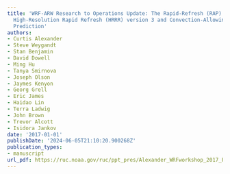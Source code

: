 ```yaml
---
title: 'WRF-ARW Research to Operations Update: The Rapid-Refresh (RAP) version 4,
  High-Resolution Rapid Refresh (HRRR) version 3 and Convection-Allowing Ensemble
  Prediction'
authors:
- Curtis Alexander
- Steve Weygandt
- Stan Benjamin
- David Dowell
- Ming Hu
- Tanya Smirnova
- Joseph Olson
- Jaymes Kenyon
- Georg Grell
- Eric James
- Haidao Lin
- Terra Ladwig
- John Brown
- Trevor Alcott
- Isidora Jankov
date: '2017-01-01'
publishDate: '2024-06-05T21:10:20.900268Z'
publication_types:
- manuscript
url_pdf: https://ruc.noaa.gov/ruc/ppt_pres/Alexander_WRFworkshop_2017_Final.pdf
---
```

